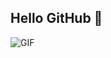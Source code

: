 ## Hello GitHub 👋

<img align="left" alt="GIF" src="https://raw.fastgit.org/Neoleex/Neoleex/main/pic.gif" />
